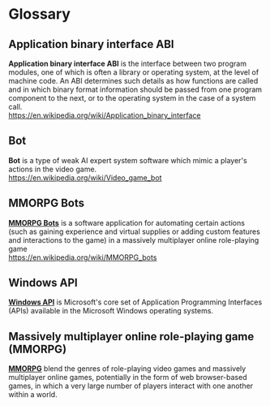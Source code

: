 # Glossary

## Application binary interface ABI

**Application binary interface ABI** is the interface between two program modules, one of which is often a library or operating system, at the level of machine code. An ABI determines such details as how functions are called and in which binary format information should be passed from one program component to the next, or to the operating system in the case of a system call.<br/>
https://en.wikipedia.org/wiki/Application_binary_interface

## Bot

**Bot** is a type of weak AI expert system software which mimic a player's actions in the video game.<br/>
https://en.wikipedia.org/wiki/Video_game_bot

## MMORPG Bots

[**MMORPG Bots**](https://en.wikipedia.org/wiki/MMORPG_bots) is a software application for automating certain actions (such as gaining experience and virtual supplies or adding custom features and interactions to the game) in a massively multiplayer online role-playing game<br/>
https://en.wikipedia.org/wiki/MMORPG_bots

## Windows API

[**Windows API**](https://en.wikipedia.org/wiki/Windows_API) is Microsoft's core set of Application Programming Interfaces (APIs) available in the Microsoft Windows operating systems.

## Massively multiplayer online role-playing game (MMORPG)
 
[**MMORPG**](https://en.wikipedia.org/wiki/Massively_multiplayer_online_role-playing_game) blend the genres of role-playing video games and massively multiplayer online games, potentially in the form of web browser-based games, in which a very large number of players interact with one another within a world.